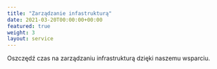 ```yaml
---
title: "Zarządzanie infastrukturą"
date: 2021-03-20T00:00:00+00:00
featured: true
weight: 3
layout: service
---
```


Oszczędź czas na zarządzaniu infrastrukturą dzięki naszemu wsparciu.
